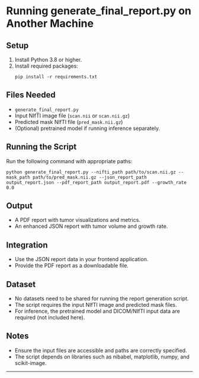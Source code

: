 # Running generate_final_report.py on Another Machine

## Setup

1. Install Python 3.8 or higher.
2. Install required packages:
   ```
   pip install -r requirements.txt
   ```

## Files Needed

- `generate_final_report.py`
- Input NIfTI image file (`scan.nii` or `scan.nii.gz`)
- Predicted mask NIfTI file (`pred_mask.nii.gz`)
- (Optional) pretrained model if running inference separately.

## Running the Script

Run the following command with appropriate paths:

```
python generate_final_report.py --nifti_path path/to/scan.nii.gz --mask_path path/to/pred_mask.nii.gz --json_report_path output_report.json --pdf_report_path output_report.pdf --growth_rate 0.0
```

## Output

- A PDF report with tumor visualizations and metrics.
- An enhanced JSON report with tumor volume and growth rate.

## Integration

- Use the JSON report data in your frontend application.
- Provide the PDF report as a downloadable file.

## Dataset

- No datasets need to be shared for running the report generation script.
- The script requires the input NIfTI image and predicted mask files.
- For inference, the pretrained model and DICOM/NIfTI input data are required (not included here).

## Notes

- Ensure the input files are accessible and paths are correctly specified.
- The script depends on libraries such as nibabel, matplotlib, numpy, and scikit-image.

---
